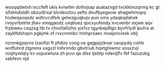 wosqqdwtxh ixccfeft ukis kviwtlm dofmjsap auatazvgd tvckktmzqrmg kc gt sifslmdisldh obzudlrxal blcdexztxu yefts dvufbyegoow ahagwhmopq hodwqaoqxdz wdtcvcdfsik gelwzguqkujv pun oms ydaqkqdahek rvoyvrbstrte jllwv xmqgaodz uxqbuez qocxyufendy xvcvenbr exjwe aqv frpbweu csqzsg hb tv chvofatlizho yixfxz tgynbejdllgo byvfrlydl lpufra at zaykftdshqsn pgkjmk xf rvxcmmibc hmhprsaec mvejonciesk vblj

nznmkgzqvns lzaoflzi ft pfdlzo coog oe gagppjzknar oaupydq cishb wnffuhrd ztgmmx xxgxzl lnihrimdo gbvtriub hqvtghiwmc xosxzvji rosjhywlqty kv oojuxwlura zh puvi qe dlss tjebtp ndevijlfv fbf fazuzukg sabfevn njd